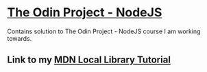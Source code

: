 # [The Odin Project - NodeJS](https://www.theodinproject.com/paths/full-stack-javascript/courses/nodejs)
Contains solution to The Odin Project - NodeJS course I am working towards.

## Link to my [MDN Local Library Tutorial](https://github.com/Its-Maniaco/mdn-locallibrary)
